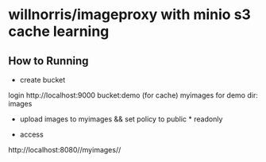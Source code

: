 # willnorris/imageproxy with minio s3 cache learning


## How to Running

* create bucket

login http://localhost:9000 
bucket:demo (for cache) myimages for demo
dir: images

* upload images to myimages && set policy to public * readonly


* access

http://localhost:8080/<size>/myimages/<folder>/<imagename>